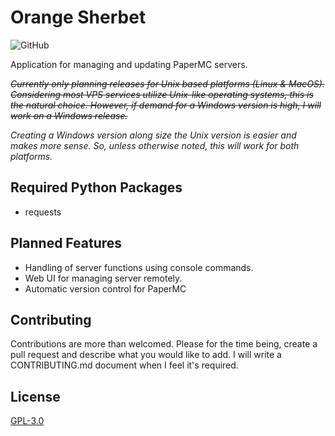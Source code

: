 # Orange Sherbet
![GitHub](https://img.shields.io/github/license/metares/findomatic?style=flat-square)

Application for managing and updating PaperMC servers.

~~*Currently only planning releases for Unix based platforms (Linux & MacOS). Considering most VPS services utilize Unix-like operating systems, this is the natural choice. However, if demand for a Windows version is high, I will work on a Windows release.*~~

*Creating a Windows version along size the Unix version is easier and makes more sense. So, unless otherwise noted, this will work for both platforms.*


## Required Python Packages
* requests

## Planned Features
* Handling of server functions using console commands.
* Web UI for managing server remotely.
* Automatic version control for PaperMC

## Contributing
Contributions are more than welcomed. 
Please for the time being, create a pull request and describe what you would like to add. I will write a CONTRIBUTING.md document when I feel it's required.

## License
[GPL-3.0](https://choosealicense.com/licenses/gpl-3.0/)
